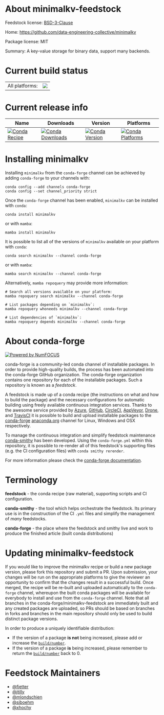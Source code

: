 About minimalkv-feedstock
=========================

Feedstock license: [BSD-3-Clause](https://github.com/conda-forge/minimalkv-feedstock/blob/main/LICENSE.txt)

Home: https://github.com/data-engineering-collective/minimalkv

Package license: MIT

Summary: A key-value storage for binary data, support many backends.

Current build status
====================


<table><tr><td>All platforms:</td>
    <td>
      <a href="https://dev.azure.com/conda-forge/feedstock-builds/_build/latest?definitionId=12431&branchName=main">
        <img src="https://dev.azure.com/conda-forge/feedstock-builds/_apis/build/status/minimalkv-feedstock?branchName=main">
      </a>
    </td>
  </tr>
</table>

Current release info
====================

| Name | Downloads | Version | Platforms |
| --- | --- | --- | --- |
| [![Conda Recipe](https://img.shields.io/badge/recipe-minimalkv-green.svg)](https://anaconda.org/conda-forge/minimalkv) | [![Conda Downloads](https://img.shields.io/conda/dn/conda-forge/minimalkv.svg)](https://anaconda.org/conda-forge/minimalkv) | [![Conda Version](https://img.shields.io/conda/vn/conda-forge/minimalkv.svg)](https://anaconda.org/conda-forge/minimalkv) | [![Conda Platforms](https://img.shields.io/conda/pn/conda-forge/minimalkv.svg)](https://anaconda.org/conda-forge/minimalkv) |

Installing minimalkv
====================

Installing `minimalkv` from the `conda-forge` channel can be achieved by adding `conda-forge` to your channels with:

```
conda config --add channels conda-forge
conda config --set channel_priority strict
```

Once the `conda-forge` channel has been enabled, `minimalkv` can be installed with `conda`:

```
conda install minimalkv
```

or with `mamba`:

```
mamba install minimalkv
```

It is possible to list all of the versions of `minimalkv` available on your platform with `conda`:

```
conda search minimalkv --channel conda-forge
```

or with `mamba`:

```
mamba search minimalkv --channel conda-forge
```

Alternatively, `mamba repoquery` may provide more information:

```
# Search all versions available on your platform:
mamba repoquery search minimalkv --channel conda-forge

# List packages depending on `minimalkv`:
mamba repoquery whoneeds minimalkv --channel conda-forge

# List dependencies of `minimalkv`:
mamba repoquery depends minimalkv --channel conda-forge
```


About conda-forge
=================

[![Powered by
NumFOCUS](https://img.shields.io/badge/powered%20by-NumFOCUS-orange.svg?style=flat&colorA=E1523D&colorB=007D8A)](https://numfocus.org)

conda-forge is a community-led conda channel of installable packages.
In order to provide high-quality builds, the process has been automated into the
conda-forge GitHub organization. The conda-forge organization contains one repository
for each of the installable packages. Such a repository is known as a *feedstock*.

A feedstock is made up of a conda recipe (the instructions on what and how to build
the package) and the necessary configurations for automatic building using freely
available continuous integration services. Thanks to the awesome service provided by
[Azure](https://azure.microsoft.com/en-us/services/devops/), [GitHub](https://github.com/),
[CircleCI](https://circleci.com/), [AppVeyor](https://www.appveyor.com/),
[Drone](https://cloud.drone.io/welcome), and [TravisCI](https://travis-ci.com/)
it is possible to build and upload installable packages to the
[conda-forge](https://anaconda.org/conda-forge) [anaconda.org](https://anaconda.org/)
channel for Linux, Windows and OSX respectively.

To manage the continuous integration and simplify feedstock maintenance
[conda-smithy](https://github.com/conda-forge/conda-smithy) has been developed.
Using the ``conda-forge.yml`` within this repository, it is possible to re-render all of
this feedstock's supporting files (e.g. the CI configuration files) with ``conda smithy rerender``.

For more information please check the [conda-forge documentation](https://conda-forge.org/docs/).

Terminology
===========

**feedstock** - the conda recipe (raw material), supporting scripts and CI configuration.

**conda-smithy** - the tool which helps orchestrate the feedstock.
                   Its primary use is in the construction of the CI ``.yml`` files
                   and simplify the management of *many* feedstocks.

**conda-forge** - the place where the feedstock and smithy live and work to
                  produce the finished article (built conda distributions)


Updating minimalkv-feedstock
============================

If you would like to improve the minimalkv recipe or build a new
package version, please fork this repository and submit a PR. Upon submission,
your changes will be run on the appropriate platforms to give the reviewer an
opportunity to confirm that the changes result in a successful build. Once
merged, the recipe will be re-built and uploaded automatically to the
`conda-forge` channel, whereupon the built conda packages will be available for
everybody to install and use from the `conda-forge` channel.
Note that all branches in the conda-forge/minimalkv-feedstock are
immediately built and any created packages are uploaded, so PRs should be based
on branches in forks and branches in the main repository should only be used to
build distinct package versions.

In order to produce a uniquely identifiable distribution:
 * If the version of a package **is not** being increased, please add or increase
   the [``build/number``](https://docs.conda.io/projects/conda-build/en/latest/resources/define-metadata.html#build-number-and-string).
 * If the version of a package **is** being increased, please remember to return
   the [``build/number``](https://docs.conda.io/projects/conda-build/en/latest/resources/define-metadata.html#build-number-and-string)
   back to 0.

Feedstock Maintainers
=====================

* [@fjetter](https://github.com/fjetter/)
* [@jtilly](https://github.com/jtilly/)
* [@mlondschien](https://github.com/mlondschien/)
* [@siboehm](https://github.com/siboehm/)
* [@xhochy](https://github.com/xhochy/)

